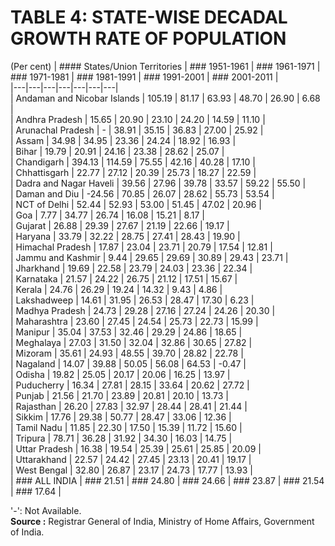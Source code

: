 # TABLE 4: STATE-WISE DECADAL GROWTH RATE OF POPULATION

(Per cent)
| #### States/Union Territories | ### 1951-1961 | ### 1961-1971 | ### 1971-1981 | ### 1981-1991 | ### 1991-2001 | ### 2001-2011 |  
|---|---|---|---|---|---|---|  
| Andaman and Nicobar Islands | 105.19 | 81.17 | 63.93 | 48.70 | 26.90 | 6.68 |  
| Andhra Pradesh | 15.65 | 20.90 | 23.10 | 24.20 | 14.59 | 11.10 |  
| Arunachal Pradesh | - | 38.91 | 35.15 | 36.83 | 27.00 | 25.92 |  
| Assam | 34.98 | 34.95 | 23.36 | 24.24 | 18.92 | 16.93 |  
| Bihar | 19.79 | 20.91 | 24.16 | 23.38 | 28.62 | 25.07 |  
| Chandigarh | 394.13 | 114.59 | 75.55 | 42.16 | 40.28 | 17.10 |  
| Chhattisgarh | 22.77 | 27.12 | 20.39 | 25.73 | 18.27 | 22.59 |  
| Dadra and Nagar Haveli | 39.56 | 27.96 | 39.78 | 33.57 | 59.22 | 55.50 |  
| Daman and Diu | -24.56 | 70.85 | 26.07 | 28.62 | 55.73 | 53.54 |  
| NCT of Delhi | 52.44 | 52.93 | 53.00 | 51.45 | 47.02 | 20.96 |  
| Goa | 7.77 | 34.77 | 26.74 | 16.08 | 15.21 | 8.17 |  
| Gujarat | 26.88 | 29.39 | 27.67 | 21.19 | 22.66 | 19.17 |  
| Haryana | 33.79 | 32.22 | 28.75 | 27.41 | 28.43 | 19.90 |  
| Himachal Pradesh | 17.87 | 23.04 | 23.71 | 20.79 | 17.54 | 12.81 |  
| Jammu and Kashmir | 9.44 | 29.65 | 29.69 | 30.89 | 29.43 | 23.71 |  
| Jharkhand | 19.69 | 22.58 | 23.79 | 24.03 | 23.36 | 22.34 |  
| Karnataka | 21.57 | 24.22 | 26.75 | 21.12 | 17.51 | 15.67 |  
| Kerala | 24.76 | 26.29 | 19.24 | 14.32 | 9.43 | 4.86 |  
| Lakshadweep | 14.61 | 31.95 | 26.53 | 28.47 | 17.30 | 6.23 |  
| Madhya Pradesh | 24.73 | 29.28 | 27.16 | 27.24 | 24.26 | 20.30 |  
| Maharashtra | 23.60 | 27.45 | 24.54 | 25.73 | 22.73 | 15.99 |  
| Manipur | 35.04 | 37.53 | 32.46 | 29.29 | 24.86 | 18.65 |  
| Meghalaya | 27.03 | 31.50 | 32.04 | 32.86 | 30.65 | 27.82 |  
| Mizoram | 35.61 | 24.93 | 48.55 | 39.70 | 28.82 | 22.78 |  
| Nagaland | 14.07 | 39.88 | 50.05 | 56.08 | 64.53 | -0.47 |  
| Odisha | 19.82 | 25.05 | 20.17 | 20.06 | 16.25 | 13.97 |  
| Puducherry | 16.34 | 27.81 | 28.15 | 33.64 | 20.62 | 27.72 |  
| Punjab | 21.56 | 21.70 | 23.89 | 20.81 | 20.10 | 13.73 |  
| Rajasthan | 26.20 | 27.83 | 32.97 | 28.44 | 28.41 | 21.44 |  
| Sikkim | 17.76 | 29.38 | 50.77 | 28.47 | 33.06 | 12.36 |  
| Tamil Nadu | 11.85 | 22.30 | 17.50 | 15.39 | 11.72 | 15.60 |  
| Tripura | 78.71 | 36.28 | 31.92 | 34.30 | 16.03 | 14.75 |  
| Uttar Pradesh | 16.38 | 19.54 | 25.39 | 25.61 | 25.85 | 20.09 |  
| Uttarakhand | 22.57 | 24.42 | 27.45 | 23.13 | 20.41 | 19.17 |  
| West Bengal | 32.80 | 26.87 | 23.17 | 24.73 | 17.77 | 13.93 |  
| ### ALL INDIA | ### 21.51 | ### 24.80 | ### 24.66 | ### 23.87 | ### 21.54 | ### 17.64 |  

'-': Not Available.  
**Source :** Registrar General of India, Ministry of Home Affairs, Government of India.
